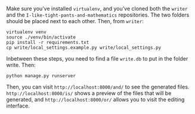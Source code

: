 Make sure you’ve installed `virtualenv`, and you’ve cloned both the `writer` and the `I-like-tight-pants-and-mathematics` repositories. The two folders should be placed next to each other. Then, from `writer`:

    virtualenv venv
    source ./venv/bin/activate
    pip install -r requirements.txt
    cp write/local_settings.example.py write/local_settings.py

Inbetween these steps, you need to find a file `write.db` to put in the folder write. Then:

    python manage.py runserver

Then, you can visit `http://localhost:8000/and/` to see the generated files. `http://localhost:8000/is/` shows a preview of the files that will be generated, and `http://localhost:8000/or/` allows you to visit the editing interface.
